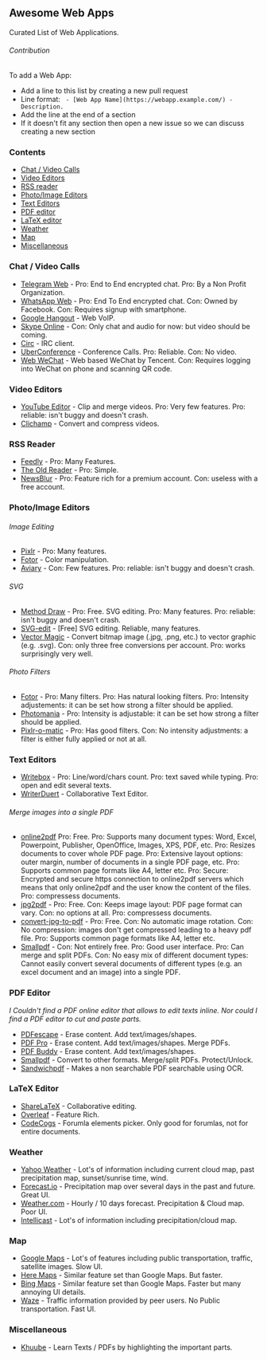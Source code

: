 ## Awesome Web Apps

Curated List of Web Applications.


###### Contribution

To add a Web App:

  - Add a line to this list by creating a new pull request
  - Line format: ` - [Web App Name](https://webapp.example.com/) - Description.`
  - Add the line at the end of a section
  - If it doesn't fit any section then open a new issue so we can discuss creating a new section


### Contents

 - [Chat / Video Calls](#chat--video-calls)
 - [Video Editors](#video-editors)
 - [RSS reader](#rss-reader)
 - [Photo/Image Editors](#photoimage-editors)
 - [Text Editors](#text-editors)
 - [PDF editor](#pdf-editor)
 - [LaTeX editor](#latex-editor)
 - [Weather](#weather)
 - [Map](#map)
 - [Miscellaneous](#miscellaneous)




### Chat / Video Calls
 - [Telegram Web](https://web.telegram.org) - Pro: End to End encrypted chat. Pro: By a Non Profit Organization.
 - [WhatsApp Web](https://web.whatsapp.com/) - Pro: End To End encrypted chat. Con: Owned by Facebook. Con: Requires signup with smartphone.
 - [Google Hangout](https://hangouts.google.com/) - Web VoIP.
 - [Skype Online](https://web.skype.com/) - Con: Only chat and audio for now: but video should be coming.
 - [Circ](https://chrome.google.com/webstore/detail/circ/bebigdkelppomhhjaaianniiifjbgocn) - IRC client.
 - [UberConference](https://www.uberconference.com/) - Conference Calls. Pro: Reliable. Con: No video.
 - [Web WeChat](https://web.wechat.com/) - Web based WeChat by Tencent. Con: Requires logging into WeChat on phone and scanning QR code.

<!--- Dissmissed
 - Helm.is - Encrypted Chat by Peter Sunde of the Pirate Bay. Project is abandoned.
-->



### Video Editors

<!--
*I've tried many video editing web apps but none were reliable. The only exception being the YouTube Video Editor.*
-->

 - [YouTube Editor](http://www.youtube.com/editor) - Clip and merge videos. Pro: Very few features. Pro: reliable: isn't buggy and doesn't crash.
 - [Clichamp](https://clipchamp.com/) - Convert and compress videos.



### RSS Reader
 - [Feedly](http://feedly.com/) - Pro: Many Features.
 - [The Old Reader](https://theoldreader.com/) - Pro: Simple.
 - [NewsBlur](http://www.newsblur.com/) - Pro: Feature rich for a premium account. Con: useless with a free account.



### Photo/Image Editors

###### Image Editing

 - [Pixlr](https://pixlr.com/) - Pro: Many features.
 - [Fotor](http://www.fotor.com/) - Color manipulation.
 - [Aviary](https://www.aviary.com/) - Con: Few features. Pro: reliable: isn't buggy and doesn't crash.

<!--- Dissmissed
 - http://photooutcome.com/ - Alternatives seem to be better.
-->
###### SVG

 - [Method Draw](http://editor.method.ac/) - Pro: Free. SVG editing. Pro: Many features. Pro: reliable: isn't buggy and doesn't crash.
 - [SVG-edit](https://svg-edit.github.io/svgedit/releases/svg-edit-2.8.1/svg-editor.html) - [Free] SVG editing. Reliable, many features.
 - [Vector Magic](http://vectormagic.com/home) - Convert bitmap image (.jpg, .png, etc.) to vector graphic (e.g. .svg). Con: only three free conversions per account. Pro: works surprisingly very well.

###### Photo Filters

 - [Fotor](http://www.fotor.com/) - Pro: Many filters. Pro: Has natural looking filters. Pro: Intensity adjustements: it can be set how strong a filter should be applied.
 - [Photomania](http://photomania.net/editor) - Pro: Intensity is adjustable: it can be set how strong a filter should be applied.
 - [Pixlr-o-matic](https://pixlr.com/o-matic/) - Pro: Has good filters. Con: No intensity adjustments: a filter is either fully applied or not at all.

<!--- Dissmissed
 - rollip.com - Alternatives seem to be better.
-->



### Text Editors

 - [Writebox](https://write-box.appspot.com/) - Pro: Line/word/chars count. Pro: text saved while typing. Pro: open and edit several texts.
 - [WriterDuert](https://www.writerduet.com) - Collaborative Text Editor.



###### Merge images into a single PDF
 - [online2pdf](https://online2pdf.com/) Pro: Free. Pro: Supports many document types: Word, Excel, Powerpoint, Publisher, OpenOffice, Images, XPS, PDF, etc. Pro: Resizes documents to cover whole PDF page. Pro: Extensive layout options: outer margin, number of documents in a single PDF page, etc. Pro: Supports common page formats like A4, letter etc.  Pro: Secure: Encrypted and secure https connection to online2pdf servers which means that only online2pdf and the user know the content of the files. Pro: compressess documents.
 - [jpg2pdf](http://jpg2pdf.com/) - Pro: Free. Con: Keeps image layout: PDF page format can vary. Con: no options at all. Pro: compressess documents.
 - [convert-jpg-to-pdf](http://www.convert-jpg-to-pdf.net/) - Pro: Free. Con: No automatic image rotation. Con: No compression: images don't get compressed leading to a heavy pdf file. Pro: Supports common page formats like A4, letter etc.
 - [Smallpdf](https://smallpdf.com/) - Con: Not entirely free. Pro: Good user interface. Pro: Can merge and split PDFs. Con: No easy mix of different document types: Cannot easily convert several documents of different types (e.g. an excel document and an image) into a single PDF.

### PDF Editor

 *I Couldn't find a PDF online editor that allows to edit texts inline. Nor could I find a PDF editor to cut and paste parts.*

 - [PDFescape](https://www.pdfescape.com) - Erase content. Add text/images/shapes.
 - [PDF Pro](https://www.pdfpro.co) - Erase content. Add text/images/shapes. Merge PDFs.
 - [PDF Buddy](https://www.pdfbuddy.com) - Erase content. Add text/images/shapes.
 - [Smallpdf](https://smallpdf.com/) - Convert to other formats. Merge/split PDFs. Protect/Unlock.
 - [Sandwichpdf](http://www.sandwichpdf.com/) - Makes a non searchable PDF searchable using OCR.



### LaTeX Editor

 - [ShareLaTeX](https://www.sharelatex.com/) - Collaborative editing.
 - [Overleaf](https://www.overleaf.com) - Feature Rich.
 - [CodeCogs](https://www.codecogs.com/latex/eqneditor.php) - Forumla elements picker. Only good for forumlas, not for entire documents.

<!--- Dismissed
- https://papeeria.com - Alternatives seem to be better.
-->



### Weather

 - [Yahoo Weather](https://www.yahoo.com/news/weather/) - Lot's of information including current cloud map, past precipitation map, sunset/sunrise time, wind.
 - [Forecast.io](http://forecast.io/) - Precipitation map over several days in the past and future. Great UI.
 - [Weather.com](https://weather.com) - Hourly / 10 days forecast. Precipitation & Cloud map. Poor UI.
 - [Intellicast](http://www.intellicast.com/) - Lot's of information including precipitation/cloud map.

<!--- Dismissed
 - http://www.timeanddate.com/weather/ - Not accurate Weather Information.
 - http://www.accuweather.com/ -  Alternatives seem to be better.
 - http://www.bbc.com/weather -  Alternatives seem to be better.
 - https://www.wunderground.com/ -  Alternatives seem to be better.
-->



### Map

 - [Google Maps](https://www.google.com/maps) - Lot's of features including public transportation, traffic, satellite images. Slow UI.
 - [Here Maps](https://maps.here.com) - Similar feature set than Google Maps. But faster.
 - [Bing Maps](https://www.bing.com/mapspreview) - Similar feature set than Google Maps. Faster but many annoying UI details.
 - [Waze](https://www.waze.com) - Traffic information provided by peer users. No Public transportation. Fast UI.

<!--- Dismissed
 - [Yandex Maps](https://yandex.com/maps/) - Poor autocomplete.
 - [Mapquest](https://www.mapquest.com) - Couldn't find Streets in Berlin.
 - [2GIS](http://2gis.ae/) - Only seems to support Dubai.
-->



### Miscellaneous

 - [Khuube](https://pdf.khuube.com) - Learn Texts / PDFs by highlighting the important parts.




<!---
# Category candidates / Needs more care

### Private photo saving & sharing
 - google photos

### Invoice / Time Tracking
 - https://ding.io/
 - https://www.zoho.com/invoice

### Chat Roulette
 - http://chatroulette.com/ - Nsfw.
 - http://www.omegle.com/
 - http://www.hey-people.com/
-->
